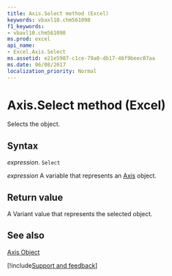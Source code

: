```yaml
---
title: Axis.Select method (Excel)
keywords: vbaxl10.chm561098
f1_keywords:
- vbaxl10.chm561098
ms.prod: excel
api_name:
- Excel.Axis.Select
ms.assetid: e21e5987-c1ce-79a0-db17-46f9beec07aa
ms.date: 06/08/2017
localization_priority: Normal
---
```



# Axis.Select method (Excel)

Selects the object.


## Syntax

_expression_. `Select`

_expression_ A variable that represents an [Axis](Excel.Axis-graph-object.md) object.


## Return value

A Variant value that represents the selected object.


## See also


[Axis Object](Excel.Axis(object).md)

[!include[Support and feedback](~/includes/feedback-boilerplate.md)]